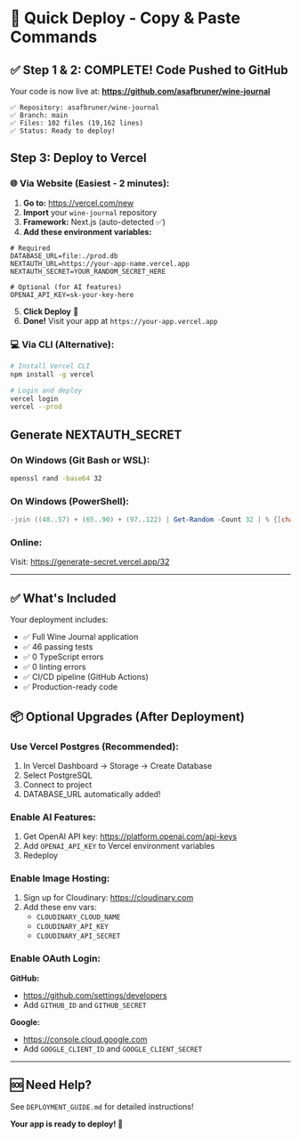 # 🚀 Quick Deploy - Copy & Paste Commands

## ✅ Step 1 & 2: COMPLETE! Code Pushed to GitHub

Your code is now live at: **https://github.com/asafbruner/wine-journal**

```
✅ Repository: asafbruner/wine-journal
✅ Branch: main
✅ Files: 102 files (19,162 lines)
✅ Status: Ready to deploy!
```

## Step 3: Deploy to Vercel

### 🌐 Via Website (Easiest - 2 minutes):

1. **Go to:** https://vercel.com/new
2. **Import** your `wine-journal` repository
3. **Framework:** Next.js (auto-detected ✅)
4. **Add these environment variables:**

```env
# Required
DATABASE_URL=file:./prod.db
NEXTAUTH_URL=https://your-app-name.vercel.app
NEXTAUTH_SECRET=YOUR_RANDOM_SECRET_HERE

# Optional (for AI features)
OPENAI_API_KEY=sk-your-key-here
```

5. **Click Deploy** 🚀
6. **Done!** Visit your app at `https://your-app.vercel.app`

### 💻 Via CLI (Alternative):

```bash
# Install Vercel CLI
npm install -g vercel

# Login and deploy
vercel login
vercel --prod
```

## Generate NEXTAUTH_SECRET

### On Windows (Git Bash or WSL):
```bash
openssl rand -base64 32
```

### On Windows (PowerShell):
```powershell
-join ((48..57) + (65..90) + (97..122) | Get-Random -Count 32 | % {[char]$_})
```

### Online:
Visit: https://generate-secret.vercel.app/32

---

## ✅ What's Included

Your deployment includes:
- ✅ Full Wine Journal application
- ✅ 46 passing tests
- ✅ 0 TypeScript errors
- ✅ 0 linting errors
- ✅ CI/CD pipeline (GitHub Actions)
- ✅ Production-ready code

## 📦 Optional Upgrades (After Deployment)

### Use Vercel Postgres (Recommended):
1. In Vercel Dashboard → Storage → Create Database
2. Select PostgreSQL
3. Connect to project
4. DATABASE_URL automatically added!

### Enable AI Features:
1. Get OpenAI API key: https://platform.openai.com/api-keys
2. Add `OPENAI_API_KEY` to Vercel environment variables
3. Redeploy

### Enable Image Hosting:
1. Sign up for Cloudinary: https://cloudinary.com
2. Add these env vars:
   - `CLOUDINARY_CLOUD_NAME`
   - `CLOUDINARY_API_KEY`
   - `CLOUDINARY_API_SECRET`

### Enable OAuth Login:
**GitHub:**
- https://github.com/settings/developers
- Add `GITHUB_ID` and `GITHUB_SECRET`

**Google:**
- https://console.cloud.google.com
- Add `GOOGLE_CLIENT_ID` and `GOOGLE_CLIENT_SECRET`

---

## 🆘 Need Help?

See `DEPLOYMENT_GUIDE.md` for detailed instructions!

**Your app is ready to deploy! 🎉**
